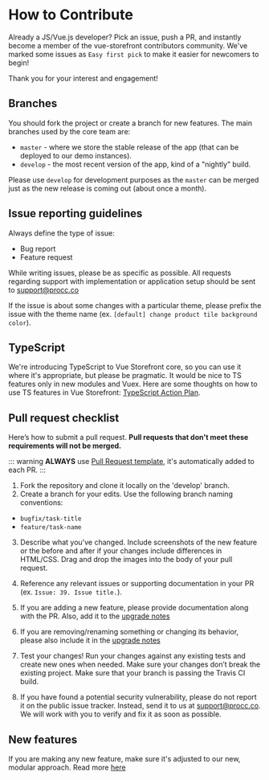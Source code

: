 # How to Contribute

Already a JS/Vue.js developer? Pick an issue, push a PR, and instantly become a member of the vue-storefront contributors community. We've marked some issues as `Easy first pick` to make it easier for newcomers to begin!

Thank you for your interest and engagement!

## Branches

You should fork the project or create a branch for new features. The main branches used by the core team are:

- `master` - where we store the stable release of the app (that can be deployed to our demo instances).
- `develop` - the most recent version of the app, kind of a "nightly" build.

Please use `develop` for development purposes as the `master` can be merged just as the new release is coming out (about once a month).

## Issue reporting guidelines

Always define the type of issue:

- Bug report
- Feature request

While writing issues, please be as specific as possible. All requests regarding support with implementation or application setup should be sent to [support@procc.co](mailto:support@procc.co)

If the issue is about some changes with a particular theme, please prefix the issue with the theme name (ex. `[default] change product tile background color`).

## TypeScript

We're introducing TypeScript to Vue Storefront core, so you can use it where it's appropriate, but please be pragmatic. It would be nice to TS features only in new modules and Vuex. Here are some thoughts on how to use TS features in Vue Storefront: [TypeScript Action Plan](typescript.md).

## Pull request checklist

Here’s how to submit a pull request. **Pull requests that don't meet these requirements will not be merged.**

::: warning
**ALWAYS** use [Pull Request template](https://github.com/DivanteLtd/vue-storefront/blob/master/PULL_REQUEST_TEMPLATE.md), it's automatically added to each PR.
:::

1. Fork the repository and clone it locally on the 'develop' branch.
2. Create a branch for your edits. Use the following branch naming conventions:

- `bugfix/task-title`
- `feature/task-name`

3. Describe what you've changed. Include screenshots of the new feature or the before and after if your changes include differences in HTML/CSS. Drag and drop the images into the body of your pull request.

4. Reference any relevant issues or supporting documentation in your PR (ex. `Issue: 39. Issue title.`).

5. If you are adding a new feature, please provide documentation along with the PR. Also, add it to the [upgrade notes](https://github.com/DivanteLtd/vue-storefront/blob/master/doc/Upgrade%20notes.md)

6. If you are removing/renaming something or changing its behavior, please also include it in the [upgrade notes](https://github.com/DivanteLtd/vue-storefront/blob/master/doc/Upgrade%20notes.md)

7. Test your changes! Run your changes against any existing tests and create new ones when needed. Make sure your changes don’t break the existing project. Make sure that your branch is passing the Travis CI build.

8. If you have found a potential security vulnerability, please do not report it on the public issue tracker. Instead, send it to us at [support@procc.co](mailto:support@procc.co). We will work with you to verify and fix it as soon as possible.


## New features

If you are making any new feature, make sure it's adjusted to our new, modular approach. Read more [here](../modules/introduction.md)
